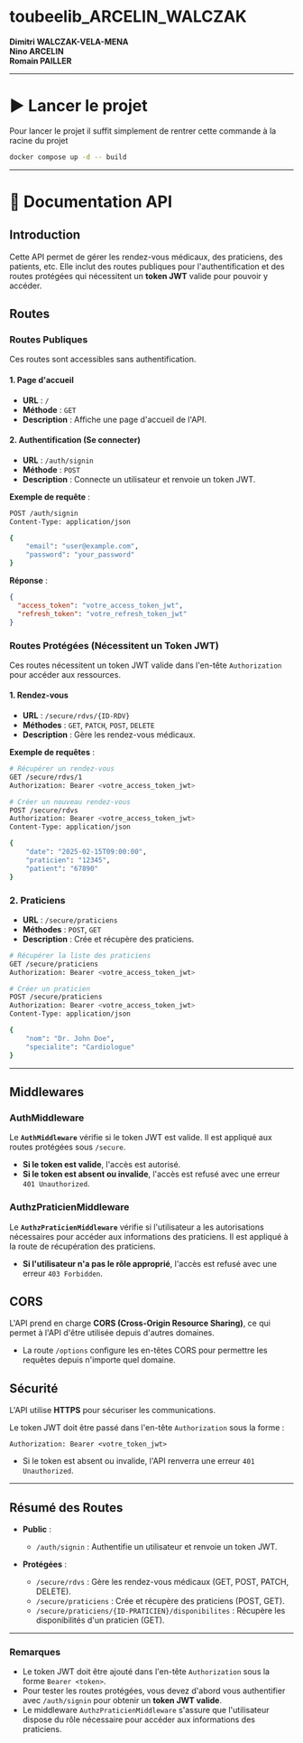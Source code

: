 # toubeelib_ARCELIN_WALCZAK

**Dimitri WALCZAK-VELA-MENA**  
**Nino ARCELIN**  
**Romain PAILLER**

---

# ▶️ Lancer le projet

Pour lancer le projet il suffit simplement de rentrer cette commande à la racine du projet

```bash
docker compose up -d -- build
```

---

# 📝 Documentation API

## Introduction

Cette API permet de gérer les rendez-vous médicaux, des praticiens, des patients, etc. Elle inclut des routes publiques pour l'authentification et des routes protégées qui nécessitent un **token JWT** valide pour pouvoir y accéder.

## Routes

### Routes Publiques

Ces routes sont accessibles sans authentification.

#### 1. **Page d'accueil**

- **URL** : `/`
- **Méthode** : `GET`
- **Description** : Affiche une page d'accueil de l'API.

#### 2. **Authentification (Se connecter)**

- **URL** : `/auth/signin`
- **Méthode** : `POST`
- **Description** : Connecte un utilisateur et renvoie un token JWT.

**Exemple de requête** :

```bash
POST /auth/signin
Content-Type: application/json

{
    "email": "user@example.com",
    "password": "your_password"
}
```

**Réponse** :

```json
{
  "access_token": "votre_access_token_jwt",
  "refresh_token": "votre_refresh_token_jwt"
}
```

### Routes Protégées (Nécessitent un Token JWT)

Ces routes nécessitent un token JWT valide dans l'en-tête `Authorization` pour accéder aux ressources.

#### 1. **Rendez-vous**

- **URL** : `/secure/rdvs/{ID-RDV}`
- **Méthodes** : `GET`, `PATCH`, `POST`, `DELETE`
- **Description** : Gère les rendez-vous médicaux.

**Exemple de requêtes** :

```bash
# Récupérer un rendez-vous
GET /secure/rdvs/1
Authorization: Bearer <votre_access_token_jwt>
```

```bash
# Créer un nouveau rendez-vous
POST /secure/rdvs
Authorization: Bearer <votre_access_token_jwt>
Content-Type: application/json

{
    "date": "2025-02-15T09:00:00",
    "praticien": "12345",
    "patient": "67890"
}
```

### 2. **Praticiens**

- **URL** : `/secure/praticiens`
- **Méthodes** : `POST`, `GET`
- **Description** : Crée et récupère des praticiens.

```bash
# Récupérer la liste des praticiens
GET /secure/praticiens
Authorization: Bearer <votre_access_token_jwt>
```

```bash
# Créer un praticien
POST /secure/praticiens
Authorization: Bearer <votre_access_token_jwt>
Content-Type: application/json

{
    "nom": "Dr. John Doe",
    "specialite": "Cardiologue"
}
```

---

## Middlewares

### AuthMiddleware

Le **`AuthMiddleware`** vérifie si le token JWT est valide. Il est appliqué aux routes protégées sous `/secure`.

- **Si le token est valide**, l'accès est autorisé.
- **Si le token est absent ou invalide**, l'accès est refusé avec une erreur `401 Unauthorized`.

### AuthzPraticienMiddleware

Le **`AuthzPraticienMiddleware`** vérifie si l'utilisateur a les autorisations nécessaires pour accéder aux informations des praticiens. Il est appliqué à la route de récupération des praticiens.

- **Si l'utilisateur n'a pas le rôle approprié**, l'accès est refusé avec une erreur `403 Forbidden`.

## CORS

L'API prend en charge **CORS (Cross-Origin Resource Sharing)**, ce qui permet à l'API d'être utilisée depuis d'autres domaines.

- La route `/options` configure les en-têtes CORS pour permettre les requêtes depuis n'importe quel domaine.

## Sécurité

L'API utilise **HTTPS** pour sécuriser les communications.

Le token JWT doit être passé dans l'en-tête `Authorization` sous la forme :

```
Authorization: Bearer <votre_token_jwt>
```

- Si le token est absent ou invalide, l'API renverra une erreur `401 Unauthorized`.

---

## Résumé des Routes

- **Public** :

  - `/auth/signin` : Authentifie un utilisateur et renvoie un token JWT.

- **Protégées** :
  - `/secure/rdvs` : Gère les rendez-vous médicaux (GET, POST, PATCH, DELETE).
  - `/secure/praticiens` : Crée et récupère des praticiens (POST, GET).
  - `/secure/praticiens/{ID-PRATICIEN}/disponibilites` : Récupère les disponibilités d'un praticien (GET).

---

### Remarques

- Le token JWT doit être ajouté dans l'en-tête `Authorization` sous la forme `Bearer <token>`.
- Pour tester les routes protégées, vous devez d'abord vous authentifier avec `/auth/signin` pour obtenir un **token JWT valide**.
- Le middleware `AuthzPraticienMiddleware` s'assure que l'utilisateur dispose du rôle nécessaire pour accéder aux informations des praticiens.
